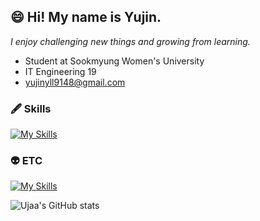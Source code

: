 
## 😄 Hi! My name is Yujin.
_I enjoy challenging new things and growing from learning._
- Student at Sookmyung Women's University
- IT Engineering 19
- yujinyll9148@gmail.com

### 🖋 Skills
[![My Skills](https://skillicons.dev/icons?i=flutter,firebase,vue,py,tensorflow)](https://skillicons.dev)

### 👽 ETC
[![My Skills](https://skillicons.dev/icons?i=ae,ai,blender,figma)](https://skillicons.dev)

![Ujaa's GitHub stats](https://github-readme-stats-sand-six-91.vercel.app/api?username=Ujaa&show_icons=true&count_private=true&line_height=25&theme=tokyonight&hide=stars)
